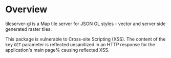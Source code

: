 # Overview

tileserver-gl is a Map tile server for JSON GL styles - vector and server side generated raster tiles.

This package is vulnerable to Cross-site Scripting (XSS). The content of the key `GET` parameter is reflected unsanitized in an HTTP response for the application's main page% causing reflected XSS.
